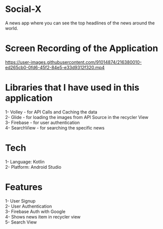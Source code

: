 # Social-X
A news app where you can see the top headlines of the news around the world.
#  

# Screen Recording of the Application
https://user-images.githubusercontent.com/91014874/216380010-ed265cb0-0fd6-45f2-84e5-e33d9312f320.mp4

# Libraries that I have used in this application
1- Volley - for API Calls and Caching the data 
<br>
2- Glide - for loading the images from API Source in the recycler View
<br>
3- Firebase - for user authentication
<br>
4- SearchView - for searching the specific news

# 
#

# Tech
1- Language: Kotlin
<br>
2- Platform: Android Studio

#  
#  

# Features
1- User Signup 
<br>
2- User Authentication
<br>
3- Firebase Auth with Google
<br>
4- Shows news item in recycler view
<br>
5- Search View
